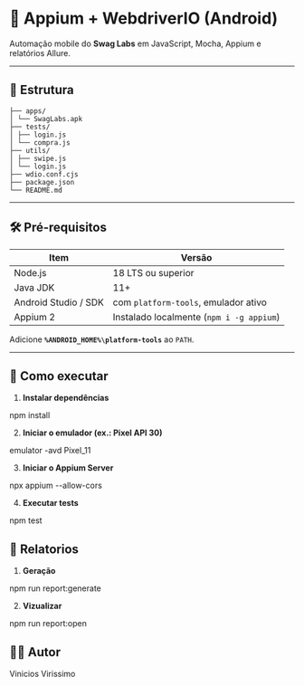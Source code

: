 # 🤖 Appium + WebdriverIO (Android)

Automação mobile do **Swag Labs** em JavaScript, Mocha, Appium e relatórios Allure.

---

## 📁 Estrutura

```
├── apps/
│ └── SwagLabs.apk
├── tests/
│ ├── login.js
│ └── compra.js
├── utils/
│ ├── swipe.js
│ └── login.js
├── wdio.conf.cjs
├── package.json
└── README.md
```

---

## 🛠️ Pré-requisitos

| Item | Versão |
|------|--------|
| Node.js | 18 LTS ou superior |
| Java JDK | 11+ |
| Android Studio / SDK | com `platform-tools`, emulador ativo |
| Appium 2 | Instalado localmente (`npm i -g appium`) |

Adicione **`%ANDROID_HOME%\platform-tools`** ao `PATH`.

---

## 🚀 Como executar

1. **Instalar dependências**

 npm install

2. **Iniciar o emulador (ex.: Pixel API 30)**

 emulator -avd Pixel_11

3.  **Iniciar o Appium Server**

npx appium --allow-cors

4.  **Executar tests**

npm test

## 🚀 Relatorios

1. **Geração**

 npm run report:generate

2. **Vizualizar**

 npm run report:open 

## 👨‍💻 Autor

Vinicios Virissimo